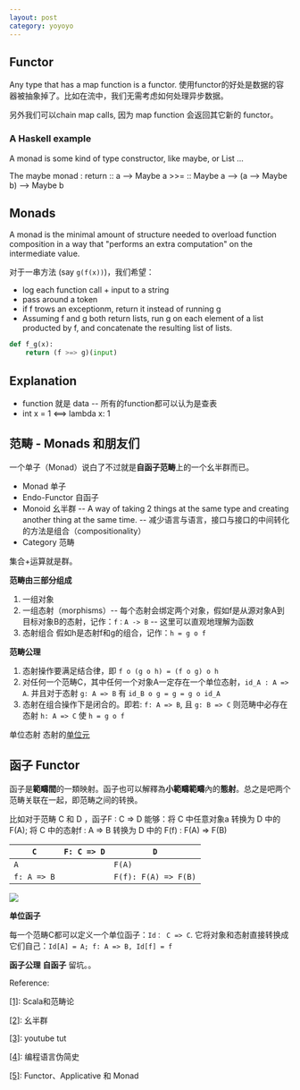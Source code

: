 ```yaml
---
layout: post
category: yoyoyo
---
```


## Functor

Any type that has a map function is a functor. 使用functor的好处是数据的容器被抽象掉了。比如在流中，我们无需考虑如何处理异步数据。

另外我们可以chain map calls, 因为 map function 会返回其它新的 functor。


### A Haskell example

A monad is some kind of type constructor, like maybe, or List ...

 The maybe monad :
    return :: a --> Maybe a
    >>=    :: Maybe a --> (a --> Maybe b) --> Maybe b


## Monads

A monad is the minimal amount of structure needed to overload function composition in a way that "performs an extra computation" on the intermediate value.

对于一串方法 (say `g(f(x))`)，我们希望：

* log each function call + input to a string
* pass around a token
* if f trows an exceptionm, return it instead of running g
* Assuming f and g both return lists, run g on each element of a list producted by f, and concatenate the resulting list of lists.

```python
def f_g(x):
    return (f >=> g)(input)
```

## Explanation

* function 就是 data -- 所有的function都可以认为是查表
* int x = 1 <==> lambda x: 1


## 范畴 - Monads 和朋友们

一个单子（Monad）说白了不过就是**自函子范畴**上的一个幺半群而已。

* Monad 单子
* Endo-Functor 自函子
* Monoid 幺半群 -- A way of taking 2 things at the same type and creating another thing at the same time. -- 减少语言与语言，接口与接口的中间转化的方法是组合（compositionality）
* Category 范畴

集合+运算就是群。

**范畴由三部分组成**

1. 一组对象
2. 一组态射（morphisms）-- 每个态射会绑定两个对象，假如f是从源对象A到目标对象B的态射，记作：```f：A -> B``` -- 这里可以直观地理解为函数
3. 态射组合 假如h是态射f和g的组合，记作：```h = g o f```

**范畴公理**

1. 态射操作要满足结合律，即 ```f o (g o h) = (f o g) o h```
2. 对任何一个范畴C，其中任何一个对象A一定存在一个单位态射，```id_A : A => A```. 并且对于态射 ```g: A => B``` 有 ```id_B o g = g = g o id_A```
3. 态射在组合操作下是闭合的。即若: ```f: A => B```, 且 ```g: B => C``` 则范畴中必存在态射 ```h: A => C``` 使 ```h = g o f```

单位态射 态射的[单位元](https://zh.wikipedia.org/wiki/%E5%96%AE%E4%BD%8D%E5%85%83)

## 函子 Functor

函子是**範疇間**的一類映射。函子也可以解釋為**小範疇範疇**內的**態射**。总之是吧两个范畴关联在一起，即范畴之间的转换。

比如对于范畴 C 和 D ，函子F : C => D 能够：将 C 中任意对象a 转换为 D 中的 F(A); 将 C 中的态射f : A => B 转换为 D 中的 F(f) : F(A) => F(B)


| ```C```         | ```F: C => D``` | ```D```                  |
|-----------------|-----------------|--------------------------|
| ```A```         |                 | ```F(A)```               |
| ```f: A => B``` |                 | ```F(f): F(A) => F(B)``` |


![](https://cl.ly/3a5465c605e7/78847-7360d9f9f818e25e.png)

**单位函子**

每一个范畴C都可以定义一个单位函子：```Id： C => C```. 它将对象和态射直接转换成它们自己：```Id[A] = A; f: A => B, Id[f] = f```

**函子公理**
**自函子**
留坑。。

Reference:

[[1]](https://www.jianshu.com/p/31377066bf97?utm_campaign=maleskine&utm_content=note&utm_medium=seo_notes&utm_source=recommendation): Scala和范畴论

[[2]](https://zh.wikipedia.org/wiki/%E5%B9%BA%E5%8D%8A%E7%BE%A4): 幺半群

[[3]](https://www.youtube.com/watch?v=ZhuHCtR3xq8): youtube tut

[[4]](https://www.oschina.net/news/41233/brief-incomplete-and-mostly-wrong/): 编程语言伪简史

[[5]](http://blog.leichunfeng.com/blog/2015/11/08/functor-applicative-and-monad/): Functor、Applicative 和 Monad
